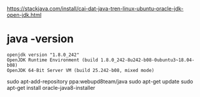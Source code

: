 https://stackjava.com/install/cai-dat-java-tren-linux-ubuntu-oracle-jdk-open-jdk.html

# java -version
	openjdk version "1.8.0_242"
	OpenJDK Runtime Environment (build 1.8.0_242-8u242-b08-0ubuntu3~18.04-b08)
	OpenJDK 64-Bit Server VM (build 25.242-b08, mixed mode)


sudo apt-add-repository ppa:webupd8team/java
sudo apt-get update
sudo apt-get install oracle-java8-installer